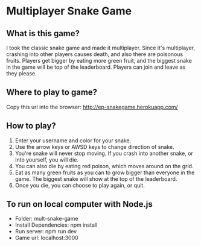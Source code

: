 # Multiplayer Snake Game

## What is this game?
I took the classic snake game and made it multiplayer. Since it's multiplayer, crashing into other players causes death, and also there are poisonous fruits. Players get bigger by eating more green fruit, and the biggest snake in the game will be top of the leaderboard. Players can join and leave as they please.

## Where to play to game?
Copy this url into the browser: http://ep-snakegame.herokuapp.com/

## How to play?
1. Enter your username and color for your snake.
2. Use the arrow keys or AWSD keys to change direction of snake.
3. You're snake will never stop moving. If you crash into another snake, or into yourself, you will die.
4. You can also die by eating red poison, which moves around on the grid.
5. Eat as many green fruits as you can to grow bigger than everyone in the game. The biggest snake will show at the top of the leaderboard.
6. Once you die, you can choose to play again, or quit.

## To run on local computer with Node.js
- Folder: mult-snake-game
- Install Dependencies:   npm install
- Run server:             npm run dev
- Game url:               localhost:3000